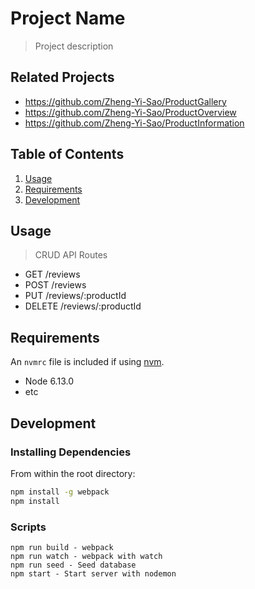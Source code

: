 # Project Name

> Project description

## Related Projects

  - https://github.com/Zheng-Yi-Sao/ProductGallery
  - https://github.com/Zheng-Yi-Sao/ProductOverview
  - https://github.com/Zheng-Yi-Sao/ProductInformation

## Table of Contents

1. [Usage](#Usage)
1. [Requirements](#requirements)
1. [Development](#development)

## Usage

> CRUD API Routes

- GET /reviews
- POST /reviews
- PUT /reviews/:productId
- DELETE /reviews/:productId


## Requirements

An `nvmrc` file is included if using [nvm](https://github.com/creationix/nvm).

- Node 6.13.0
- etc

## Development

### Installing Dependencies

From within the root directory:

```sh
npm install -g webpack
npm install
```

### Scripts

    npm run build - webpack
    npm run watch - webpack with watch
    npm run seed - Seed database
    npm start - Start server with nodemon



